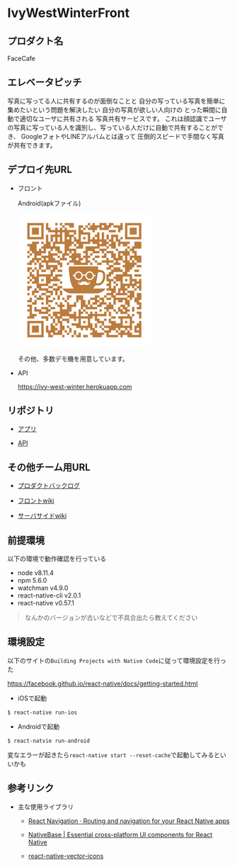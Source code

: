 # IvyWestWinterFront

## プロダクト名

FaceCafe


## エレベータピッチ

写真に写ってる人に共有するのが面倒なことと
自分の写っている写真を簡単に集めたいという問題を解決したい
自分の写真が欲しい人向けの
とった瞬間に自動で適切なユーザに共有される
写真共有サービスです。
これは顔認識でユーザの写真に写っている人を識別し、写っている人だけに自動で共有することができ、
GoogleフォトやLINEアルバムとは違って
圧倒的スピードで手間なく写真が共有できます。


## デプロイ先URL

* フロント

  Android(apkファイル)

  ![Androidアプリ](./release/android_apk_qr.png)

  その他、多数デモ機を用意しています。


* API

  https://ivy-west-winter.herokuapp.com


## リポジトリ

* [アプリ](https://github.com/enpitut2018/IvyWestWinterFront)

* [API](https://github.com/enpitut2018/IvyWestWinterServer)


## その他チーム用URL

* [プロダクトバックログ](https://github.com/enpitut2018/IvyWestWinterFront/projects/1)

* [フロントwiki](https://github.com/enpitut2018/IvyWestWinterFront/wiki)

* [サーバサイドwiki](https://github.com/enpitut2018/IvyWestWinterServer/wiki)


## 前提環境

以下の環境で動作確認を行っている

* node v8.11.4
* npm 5.6.0
* watchman v4.9.0
* react-native-cli v2.0.1
* react-native v0.57.1

> なんかのバージョンが古いなどで不具合出たら教えてください


## 環境設定

以下のサイトの`Building Projects with Native Code`に従って環境設定を行った

https://facebook.github.io/react-native/docs/getting-started.html

* iOSで起動

```
$ react-native run-ios
```

* Androidで起動

```
$ react-natvie run-android
```

変なエラーが起きたら`react-native start --reset-cache`で起動してみるといいかも


## 参考リンク

* 主な使用ライブラリ

  * [React Navigation · Routing and navigation for your React Native apps](https://reactnavigation.org/)

  * [NativeBase | Essential cross-platform UI components for React Native](https://nativebase.io/)

  * [react-native-vector-icons](https://github.com/oblador/react-native-vector-icons#icon-component)
